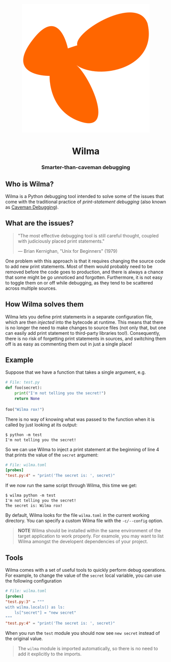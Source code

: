 <p align="center"><img src="art/wilma.png"/></p>

<h1 align="center">Wilma</h1>
<h3 align="center">Smarter-than-caveman debugging</h3>


## Who is Wilma?

Wilma is a Python debugging tool intended to solve some of the issues that come
with the traditional practice of _print-statement debugging_ (also known as
[Caveman Debugging][caveman]).


## What are the issues?

> "The most effective debugging tool is still careful thought, coupled with
> judiciously placed print statements."
>
> — Brian Kernighan, "Unix for Beginners" (1979)

One problem with this approach is that it requires changing the source code to
add new print statements. Most of them would probably need to be removed before
the code goes to production, and there is always a chance that some might be go
unnoticed and forgotten. Furthermore, it is not easy to toggle them on or off
while debugging, as they tend to be scattered across multiple sources.


## How Wilma solves them

Wilma lets you define print statements in a separate configuration file, which
are then _injected_ into the bytecode at runtime. This means that there is no
longer the need to make changes to source files (not only that, but one can
easily add print statement to third-party libraries too!). Consequently, there
is no risk of forgetting print statements in sources, and switching them off is
as easy as commenting them out in just a single place!


## Example

Suppose that we have a function that takes a single argument, e.g.

~~~ python
# File: test.py
def foo(secret):
    print("I'm not telling you the secret!")
    return None

foo("Wilma rox!")
~~~

There is no way of knowing what was passed to the function when it is called by
just looking at its output:

~~~
$ python -m test
I'm not telling you the secret!
~~~

So we can use Wilma to inject a print statement at the beginning of line 4 that
prints the value of the `secret` argument:

~~~ toml
# File: wilma.toml
[probes]
"test.py:4" = "print('The secret is: ', secret)"
~~~

If we now run the same script through Wilma, this time we get:

~~~
$ wilma python -m test
I'm not telling you the secret!
The secret is: Wilma rox!
~~~

By default, Wilma looks for the file `wilma.toml` in the current working
directory. You can specify a custom Wilma file with the `-c/--config` option.

> **NOTE** Wilma should be installed within the same environment of the target
> application to work properly. For examole, you may want to list Wilma amongst
> the developent dependencies of your project.


## Tools

Wilma comes with a set of useful tools to quickly perform debug operations. For
example, to change the value of the `secret` local variable, you can use the
following configuration

~~~ toml
# File: wilma.toml
[probes]
"test.py:3" = """
with wilma.locals() as ls:
    ls["secret"] = "new secret"
"""
"test.py:4" = "print('The secret is: ', secret)"
~~~

When you run the `test` module you should now see `new secret` instead of the
original value.

> The `wilma` module is imported automatically, so there is no need to add it
> explicitly to the imports.


[caveman]: https://medium.com/@firhathidayat/the-caveman-debugging-ab8f7151415f
